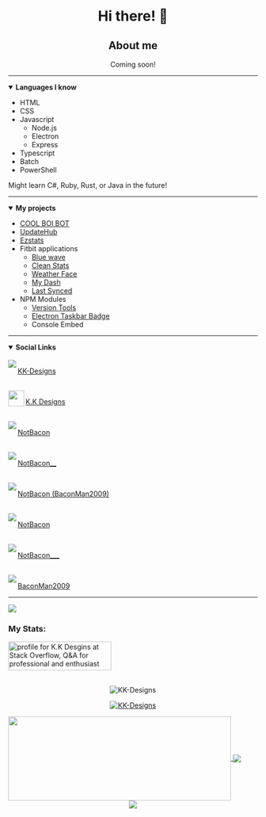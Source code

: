 <h1 align="center">Hi there! 👋</h1>
<h2 align="center">About me</h2>
<p align="center">Coming soon!</p>
<hr />
<details open>
	<summary><b>Languages I know</b></summary>
	<ul>
		<li>HTML</li>
		<li>CSS</li>
		<li>
			Javascript
			<ul>
				<li>Node.js</li>
				<li>Electron</li>
   <li>Express</li>
			</ul>
		</li>
		<li>Typescript</li>
		<li>Batch</li>
 <li>PowerShell</li>
	</ul>
</details>
<p>Might learn C#, Ruby, Rust, or Java in the future!</p>
<hr />
<details open>
	<summary><b>My projects</b></summary>
	<ul>
		<li><a href="https://github.com/KK-Designs/COOL-BOI-BOT" target="_blank">COOL BOI BOT</a></li>
		<li><a href="https://github.com/KK-Designs/UpdateHub" target="_blank">UpdateHub</a></li>
		<li><a href="https://ezstats.app/" target="_blank">Ezstats</a></li>
		<li>
			Fitbit applications
			<ul>
				<li><a href="https://gallery.fitbit.com/details/8523989f-06ec-482c-bbd2-05f4135e551f" target="_blank">Blue wave</a></li>
				<li><a href="https://gallery.fitbit.com/details/6acea53b-b8f6-4e38-b94a-20d09596d712" target="_blank">Clean Stats</a></li>
				<li><a href="https://gallery.fitbit.com/details/16be1cd3-a3d0-4a0c-a307-02155a16c199" target="_blank">Weather Face</a></li>
				<li><a href="https://gallery.fitbit.com/details/2b06cb61-564d-4108-9433-ad4aceb96a28" target="_blank">My Dash</a></li>
				<li><a href="https://gallery.fitbit.com/details/b2fc0ecb-bbc8-4894-86ff-bc217b529254" target="_blank">Last Synced</a></li>
			</ul>
		</li>
		<li>
			NPM Modules
			<ul>
				<li><a href="https://github.com/KK-Designs/version-tools" target="_blank">Version Tools</a></li>
				<li><a href="https://github.com/KK-Designs/electron-taskbar-badge" target="_blank">Electron Taskbar Badge</a></li>
				<li>Console Embed</li>
			</ul>
		</li>
	</ul>
</details>
<hr />
<details open>
	<summary><b>Social Links</b></summary>
	<br/>
	<a href="https://github.com/KK-Designs">
		<img align="left" src="https://user-images.githubusercontent.com/71038229/151719234-8c3dc042-1d10-4e74-bbc1-e785dd320b09.png" />
		<p>KK-Designs</p>
	</a>
	<br />
	<a href="https://stackoverflow.com/users/15356407/k-k-desgins">
		<img align="left" width="32" height="32" src="https://cdn.sstatic.net/Sites/stackoverflow/Img/favicon.ico?v=ec617d715196" />
		<p>K.K Designs</p>
	</a>
	<br />
	<a href="https://open.spotify.com/user/tdch4qzlrauuzpg3o8mvg9ix7">
		<img align="left" src="https://open.spotifycdn.com/cdn/images/favicon32.8e66b099.png" />
		<p>NotBacon</p>
	</a>
	<br />
	<a href="https://twitter.com/NotBacon__">
		<img align="left" src="https://abs.twimg.com/favicons/twitter.2.ico" />
		<p>NotBacon__</p>
	</a>
	<br />
	<a href="https://www.reddit.com/user/BaconMan2009">
		<img align="left" src="https://www.redditstatic.com/desktop2x/img/favicon/favicon-32x32.png" />
		<p>NotBacon (BaconMan2009)</p>
	</a>
	<br />
	<a href="https://www.youtube.com/channel/UC50xwk-zFy13EsRGpNqSIXQ">
		<img align="left" src="https://www.youtube.com/s/desktop/ca9cd554/img/favicon_32x32.png" />
		<p>NotBacon</p>
	</a>
	<br />
	<a href="https://www.twitch.tv/notbacon___">
		<img align="left" src="https://static.twitchcdn.net/assets/favicon-32-e29e246c157142c94346.png" />
		<p>NotBacon___</p>
	</a>
	<br />
	<a href="https://steamcommunity.com/profiles/76561199169020120">
		<img align="left" src="https://user-images.githubusercontent.com/71038229/151681478-dab6e36c-6045-424b-a1bc-2bb572ab3d93.png" />
		<p>BaconMan2009</p>
	</a>
</details>
<hr />
<img align="center" src="https://readme-jokes.vercel.app/api">
<h3>My Stats:</h3>
<a href="https://stackoverflow.com/users/15356407/k-k-desgins">
<img align="center" src="https://stackoverflow.com/users/flair/15356407.png?theme=dark" width="208" height="58" alt="profile for K.K Desgins at Stack Overflow, Q&amp;A for professional and enthusiast programmers" title="profile for K.K Desgins at Stack Overflow, Q&amp;A for professional and enthusiast programmers">
</a>
<br />
<br />
<p align="center"><img src="https://github-readme-streak-stats.herokuapp.com/?user=KK-Designs&theme=black-ice&hide_border=true&stroke=0000&background=0D1117&ring=e05397&fire=e05397&currStreakLabel=e05397" alt="KK-Designs" /></p>
<p align="center"> <a href="https://github.com/KK-Designs"><img src="https://github-profile-trophy.vercel.app/?username=KK-Designs&margin-w=5&theme=radical" alt="KK-Designs" /></a> </p>
<a href="https://github.com/KK-Designs">
<img width=450 height=170 align="center" src="https://github-readme-stats.vercel.app/api?username=KK-Designs&theme=algolia&border_color=30363d&show_icons=true" />
</a>
<a href="https://github.com/KK-Designs">
<img align="center" src="https://github-readme-stats.vercel.app/api/top-langs/?username=KK-Designs&theme=algolia&border_color=30363d&layout=compact" />
</a>
<br />
<div align="center">
<a href="https://github.com/KK-Designs">
<img align="center" src="https://komarev.com/ghpvc/?username=KK-Designs&color=%23000000&style=for-the-badge" />
</a>
	</div>
<!--
	**KK-Designs/KK-Designs** is a ✨ _special_ ✨ repository because its `README.md` (this file) appears on your GitHub profile.
	
	Here are some ideas to get you started:
	
	- 🔭 I’m currently working on ...
	- 🌱 I’m currently learning ...
	- 👯 I’m looking to collaborate on ...
	- 🤔 I’m looking for help with ...
	- 💬 Ask me about ...
	- 📫 How to reach me: ...
	- 😄 Pronouns: ...
	- ⚡ Fun fact: ...
	-->
